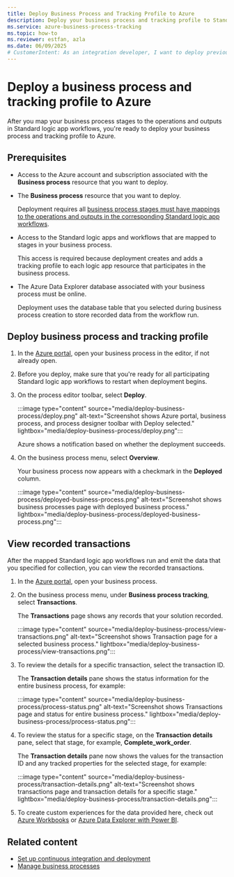 ```yaml
---
title: Deploy Business Process and Tracking Profile to Azure
description: Deploy your business process and tracking profile to Standard logic app resources in Azure Logic Apps.
ms.service: azure-business-process-tracking
ms.topic: how-to
ms.reviewer: estfan, azla
ms.date: 06/09/2025
# CustomerIntent: As an integration developer, I want to deploy previously created business processes and tracking profiles to deployed Standard logic app resources so I can capture and track key business data moving through my deployed resources.
---
```


# Deploy a business process and tracking profile to Azure

After you map your business process stages to the operations and outputs in Standard logic app workflows, you're ready to deploy your business process and tracking profile to Azure.

## Prerequisites

- Access to the Azure account and subscription associated with the **Business process** resource that you want to deploy.

- The **Business process** resource that you want to deploy.

  Deployment requires all [business process stages must have mappings to the operations and outputs in the corresponding Standard logic app workflows](map-business-process-workflow.md).

- Access to the Standard logic apps and workflows that are mapped to stages in your business process.

  This access is required because deployment creates and adds a tracking profile to each logic app resource that participates in the business process.

- The Azure Data Explorer database associated with your business process must be online.

  Deployment uses the database table that you selected during business process creation to store recorded data from the workflow run.

<a name="deploy-business-process-tracking"></a>

## Deploy business process and tracking profile

1. In the [Azure portal](https://portal.azure.com), open your business process in the editor, if not already open.

1. Before you deploy, make sure that you're ready for all participating Standard logic app workflows to restart when deployment begins.

1. On the process editor toolbar, select **Deploy**.

   :::image type="content" source="media/deploy-business-process/deploy.png" alt-text="Screenshot shows Azure portal, business process, and process designer toolbar with Deploy selected." lightbox="media/deploy-business-process/deploy.png":::

   Azure shows a notification based on whether the deployment succeeds.

1. On the business process menu, select **Overview**.

   Your business process now appears with a checkmark in the **Deployed** column.

   :::image type="content" source="media/deploy-business-process/deployed-business-process.png" alt-text="Screenshot shows business processes page with deployed business process." lightbox="media/deploy-business-process/deployed-business-process.png":::

<a name="view-transactions"></a>

## View recorded transactions

After the mapped Standard logic app workflows run and emit the data that you specified for collection, you can view the recorded transactions.

1. In the [Azure portal](https://portal.azure.com), open your business process.

1. On the business process menu, under **Business process tracking**, select **Transactions**.

   The **Transactions** page shows any records that your solution recorded.

   :::image type="content" source="media/deploy-business-process/view-transactions.png" alt-text="Screenshot shows Transaction page for a selected business process." lightbox="media/deploy-business-process/view-transactions.png":::

1. To review the details for a specific transaction, select the transaction ID.

   The **Transaction details** pane shows the status information for the entire business process, for example:

   :::image type="content" source="media/deploy-business-process/process-status.png" alt-text="Screenshot shows Transactions page and status for entire business process." lightbox="media/deploy-business-process/process-status.png":::

1. To review the status for a specific stage, on the **Transaction details** pane, select that stage, for example, **Complete_work_order**.

   The **Transaction details** pane now shows the values for the transaction ID and any tracked properties for the selected stage, for example:

   :::image type="content" source="media/deploy-business-process/transaction-details.png" alt-text="Screenshot shows transactions page and transaction details for a specific stage." lightbox="media/deploy-business-process/transaction-details.png":::

1. To create custom experiences for the data provided here, check out [Azure Workbooks](/azure/azure-monitor/visualize/workbooks-overview) or [Azure Data Explorer with Power BI](/azure/data-explorer/power-bi-data-connector?tabs=web-ui).

## Related content

- [Set up continuous integration and deployment](set-up-continuous-integration-deployment.md)
- [Manage business processes](manage-business-process.md)
